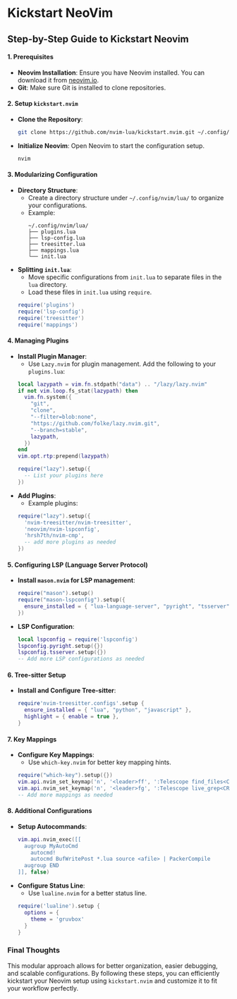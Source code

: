 # Kickstart NeoVim
 

## Step-by-Step Guide to Kickstart Neovim

#### 1. **Prerequisites**
   - **Neovim Installation**: Ensure you have Neovim installed. You can download it from [neovim.io](https://neovim.io/).
   - **Git**: Make sure Git is installed to clone repositories.

#### 2. **Setup `kickstart.nvim`**
   - **Clone the Repository**:
     ```sh
     git clone https://github.com/nvim-lua/kickstart.nvim.git ~/.config/nvim
     ```
   - **Initialize Neovim**: Open Neovim to start the configuration setup.
     ```sh
     nvim
     ```

#### 3. **Modularizing Configuration**
   - **Directory Structure**:
     - Create a directory structure under `~/.config/nvim/lua/` to organize your configurations. 
     - Example:
       ```
       ~/.config/nvim/lua/
       ├── plugins.lua
       ├── lsp-config.lua
       ├── treesitter.lua
       ├── mappings.lua
       └── init.lua
       ```
   - **Splitting `init.lua`**:
     - Move specific configurations from `init.lua` to separate files in the `lua` directory.
     - Load these files in `init.lua` using `require`.
     ```lua
     require('plugins')
     require('lsp-config')
     require('treesitter')
     require('mappings')
     ```

#### 4. **Managing Plugins**
   - **Install Plugin Manager**:
     - Use `Lazy.nvim` for plugin management. Add the following to your `plugins.lua`:
     ```lua
     local lazypath = vim.fn.stdpath("data") .. "/lazy/lazy.nvim"
     if not vim.loop.fs_stat(lazypath) then
       vim.fn.system({
         "git",
         "clone",
         "--filter=blob:none",
         "https://github.com/folke/lazy.nvim.git",
         "--branch=stable",
         lazypath,
       })
     end
     vim.opt.rtp:prepend(lazypath)

     require("lazy").setup({
       -- List your plugins here
     })
     ```
   - **Add Plugins**:
     - Example plugins:
     ```lua
     require("lazy").setup({
       'nvim-treesitter/nvim-treesitter',
       'neovim/nvim-lspconfig',
       'hrsh7th/nvim-cmp',
       -- add more plugins as needed
     })
     ```

#### 5. **Configuring LSP (Language Server Protocol)**
   - **Install `mason.nvim` for LSP management**:
     ```lua
     require("mason").setup()
     require("mason-lspconfig").setup({
       ensure_installed = { "lua-language-server", "pyright", "tsserver" }
     })
     ```
   - **LSP Configuration**:
     ```lua
     local lspconfig = require('lspconfig')
     lspconfig.pyright.setup({})
     lspconfig.tsserver.setup({})
     -- Add more LSP configurations as needed
     ```

#### 6. **Tree-sitter Setup**
   - **Install and Configure Tree-sitter**:
     ```lua
     require'nvim-treesitter.configs'.setup {
       ensure_installed = { "lua", "python", "javascript" },
       highlight = { enable = true },
     }
     ```

#### 7. **Key Mappings**
   - **Configure Key Mappings**:
     - Use `which-key.nvim` for better key mapping hints.
     ```lua
     require("which-key").setup({})
     vim.api.nvim_set_keymap('n', '<leader>ff', ':Telescope find_files<CR>', { noremap = true })
     vim.api.nvim_set_keymap('n', '<leader>fg', ':Telescope live_grep<CR>', { noremap = true })
     -- Add more mappings as needed
     ```

#### 8. **Additional Configurations**
   - **Setup Autocommands**:
     ```lua
     vim.api.nvim_exec([[
       augroup MyAutoCmd
         autocmd!
         autocmd BufWritePost *.lua source <afile> | PackerCompile
       augroup END
     ]], false)
     ```
   - **Configure Status Line**:
     - Use `lualine.nvim` for a better status line.
     ```lua
     require('lualine').setup {
       options = {
         theme = 'gruvbox'
       }
     }
     ```

### Final Thoughts
This modular approach allows for better organization, easier debugging, and scalable configurations. By following these steps, you can efficiently kickstart your Neovim setup using `kickstart.nvim` and customize it to fit your workflow perfectly.

